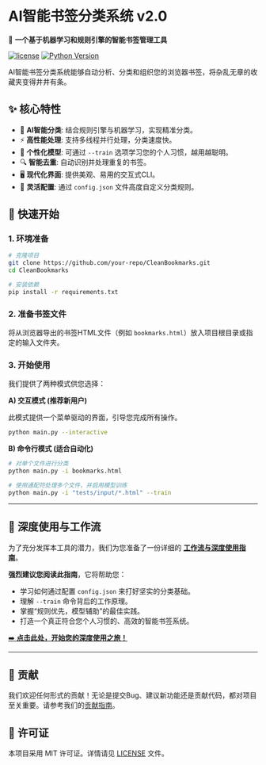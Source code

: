 # AI智能书签分类系统 v2.0

🚀 **一个基于机器学习和规则引擎的智能书签管理工具**

[![license](https://img.shields.io/pypi/l/ansicolortags.svg)](LICENSE)
[![Python Version](https://img.shields.io/badge/python-3.8+-blue.svg)](https://www.python.org/)

AI智能书签分类系统能够自动分析、分类和组织您的浏览器书签，将杂乱无章的收藏夹变得井井有条。

## ✨ 核心特性

- 🧠 **AI智能分类**: 结合规则引擎与机器学习，实现精准分类。
- ⚡ **高性能处理**: 支持多线程并行处理，分类速度快。
- 🎯 **个性化模型**: 可通过 `--train` 选项学习您的个人习惯，越用越聪明。
- 🔍 **智能去重**: 自动识别并处理重复的书签。
- 🖥️ **现代化界面**: 提供美观、易用的交互式CLI。
- 🔧 **灵活配置**: 通过 `config.json` 文件高度自定义分类规则。

## 🚀 快速开始

### 1. 环境准备

```bash
# 克隆项目
git clone https://github.com/your-repo/CleanBookmarks.git
cd CleanBookmarks

# 安装依赖
pip install -r requirements.txt
```

### 2. 准备书签文件

将从浏览器导出的书签HTML文件（例如 `bookmarks.html`）放入项目根目录或指定的输入文件夹。

### 3. 开始使用

我们提供了两种模式供您选择：

**A) 交互模式 (推荐新用户)**

此模式提供一个菜单驱动的界面，引导您完成所有操作。

```bash
python main.py --interactive
```

**B) 命令行模式 (适合自动化)**

```bash
# 对单个文件进行分类
python main.py -i bookmarks.html

# 使用通配符处理多个文件，并启用模型训练
python main.py -i "tests/input/*.html" --train
```

---

## 📖 深度使用与工作流

为了充分发挥本工具的潜力，我们为您准备了一份详细的 **[工作流与深度使用指南](docs/WORKFLOW_GUIDE.md)**。

**强烈建议您阅读此指南**，它将帮助您：
-   学习如何通过配置 `config.json` 来打好坚实的分类基础。
-   理解 `--train` 命令背后的工作原理。
-   掌握“规则优先，模型辅助”的最佳实践。
-   打造一个真正符合您个人习惯的、高效的智能书签系统。

[➡️ **点击此处，开始您的深度使用之旅！**](docs/WORKFLOW_GUIDE.md)

---

## 🤝 贡献

我们欢迎任何形式的贡献！无论是提交Bug、建议新功能还是贡献代码，都对项目至关重要。请参考我们的[贡献指南](docs/WORKFLOW_GUIDE.md#如何贡献)。

## 📄 许可证

本项目采用 MIT 许可证。详情请见 [LICENSE](LICENSE) 文件。